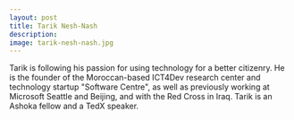 ```yaml
---
layout: post
title: Tarik Nesh-Nash
description:
image: tarik-nesh-nash.jpg
---
```

Tarik is following his passion for using technology for a better citizenry. He is the founder of the Moroccan-based ICT4Dev research center and technology startup "Software Centre", as well as previously working at Microsoft Seattle and Beijing, and with the Red Cross in Iraq. Tarik is an Ashoka fellow and a TedX speaker.
